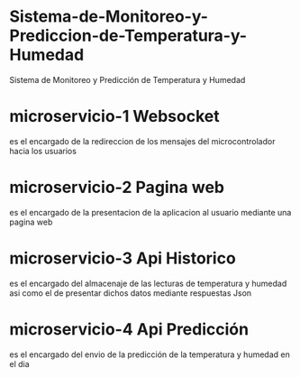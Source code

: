 # Sistema-de-Monitoreo-y-Prediccion-de-Temperatura-y-Humedad
Sistema de Monitoreo y Predicción de Temperatura y Humedad

# microservicio-1 Websocket
es el encargado de la redireccion de los mensajes
del microcontrolador hacia los usuarios

# microservicio-2 Pagina web
es el encargado de la presentacion de la aplicacion al usuario mediante
una pagina web

# microservicio-3 Api Historico
es el encargado del almacenaje de las lecturas de temperatura y humedad
asi como el de presentar dichos datos mediante respuestas Json

# microservicio-4 Api Predicción
es el encargado del envio de la predicción de la temperatura y humedad
en el dia
